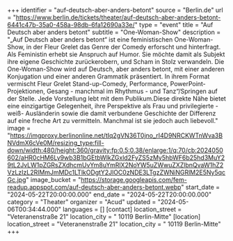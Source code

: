 +++
identifier = "auf-deutsch-aber-anders-betont"
source = "Berlin.de"
url = "https://www.berlin.de/tickets/theater/auf-deutsch-aber-anders-betont-6441c47b-35a0-458a-98db-6fa12690a33e/"
type = "event"
title = "Auf Deutsch aber anders betont"
subtitle = "One-Woman-Show"
description = "„Auf Deutsch aber anders betont“ ist eine feministischen One-Woman-Show, in der Fleur Grelet das Genre der Comedy erforscht und hinterfragt. Als Feministin erhebt sie Anspruch auf Humor. Sie möchte damit als Subjekt ihre eigene Geschichte zurückerobern, und Scham in Stolz verwandeln. Die One-Woman-Show wird auf Deutsch, aber anders betont, mit einer anderen Konjugation und einer anderen Grammatik präsentiert. In ihrem Format vermischt Fleur Grelet Stand-up-Comedy, Performance, PowerPoint-Projektionen, Gesang - manchmal im Rhythmus - und Tanz“/Springen auf der Stelle. Jede Vorstellung lebt mit dem Publikum.Diese direkte Nähe bietet eine einzigartige Gelegenheit, ihre Perspektive als Frau und privilegierte -weiß- Ausländerin sowie die damit verbundene Geschichte der Differenz auf eine freche Art zu vermitteln. Manchmal ist sie jedoch auch liebevoll."
image = "https://imgproxy.berlinonline.net/tIq2gVN36T0jno_rI4D9NRCKWTnWva3BNVdmX6cVe0M/resizing_type:fill-down/width:480/height:360/gravity:fp:0.5:0.38/enlarge:1/q:70/cb:2024050602/aHR0cHM6Ly9wb3B1bGEtbWlkZGxld2FyZS5zMy5hbWF6b25hd3MuY29tL2JvLW1pZGRsZXdhcmUvYm8uYmRlX2NoYW5uZWwuZXZlbnQvaW1hZ2VzLzIzL2RlMmJmMDc1LTlkODgtY2JlOC0zNDE3LTgzZWNiNGRlM2E5Ny5qcGc.jpg"
image_bucket = "https://storage.googleapis.com/fem-readup.appspot.com/auf-deutsch-aber-anders-betont.webp"
start_date = "2024-05-22T20:00:00.000"
end_date = "2024-05-22T20:00:00.000"
category = "Theater"
organizer = "Acud"
updated = "2024-05-06T00:34:44.000"
languages = []
[contact]
location_street = "Veteranenstraße 21"
location_city = " 10119 Berlin-Mitte"
[location]
location_street = "Veteranenstraße 21"
location_city = " 10119 Berlin-Mitte"
+++